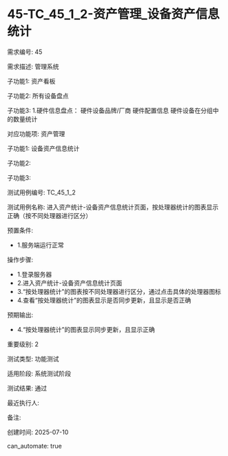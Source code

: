 # 45-TC_45_1_2-资产管理_设备资产信息统计

需求编号: 45

需求描述: 管理系统

子功能1: 资产看板

子功能2: 所有设备盘点

子功能3: 1.硬件信息盘点：
硬件设备品牌/厂商
硬件配置信息
硬件设备在分组中的数量统计


对应功能项: 资产管理

子功能1: 设备资产信息统计

子功能2: 

子功能3: 


测试用例编号: TC_45_1_2

测试用例名称: 进入资产统计-设备资产信息统计页面，按处理器统计的图表显示正确（按不同处理器进行区分）

预置条件:
- 1.服务端运行正常

操作步骤:
- 1.登录服务器
- 2.进入资产统计-设备资产信息统计页面
- 3.“按处理器统计”的图表按不同处理器进行区分，通过点击具体的处理器图标
- 4.查看“按处理器统计”的图表显示是否同步更新，且显示是否正确

预期输出:
- 4.“按处理器统计”的图表显示同步更新，且显示正确

重要级别: 2

测试类型: 功能测试

适用阶段: 系统测试阶段

测试结果: 通过

最近执行人: 

备注: 

创建时间: 2025-07-10

can_automate: true
